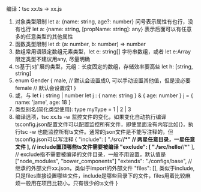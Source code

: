 <!--
 * @Author: your name
 * @Date: 2022-04-15 13:46:56
 * @LastEditTime: 2022-04-25 20:53:11
 * @LastEditors: Please set LastEditors
 * @Description: 打开koroFileHeader查看配置 进行设置: https://github.com/OBKoro1/koro1FileHeader/wiki/%E9%85%8D%E7%BD%AE
 * @FilePath: /fe_interview/ts/ts.md
-->
编译：tsc xx.ts -> xx.js
1. 对象类型限制
let a: {name: string, age?: number} 问号表示属性有也行，没有也行
let a: {name: string, [propName: string]: any} 表示后面可以有任意多的任意类型的其他属性
2. 函数类型限制
let d: (a: number, b: number) => number
3. 数组常用语限定数组元素类型，let e: string[] 字符串数组，或者 let e:Array<string>
限定类型不建议用any, 尽量明确
4. ts基于js扩展的类型，元组：长度固定的数组，存储效率要高些
let h: [string, string]
5. enum Gender {
    male, // 默认会设置成0, 可以手动设置其他值，但是没必要
    female // 默认会设置成1
}
6. 或，与
let i : string | number
let j : { name: string } & { age: number }
j = {
    name: 'jame',
    age: 18
}
7. 类型别名(简化类型使用): type myType = 1 | 2 | 3
8. 编译选项，tsc xx.ts -w 监控文件的变化，如果变化自动执行编译
tsconfig.json配置文件可以配置监控所有文件，即使里面没有内容比如{}，执行tsc -w 也能监控所有ts文件。通常的json文件是不能写注释的，但tsconfig.json可以写注释
{
    "include": [
        "./src/**/*" // 两星任意目录，一星任意文件
    ], // include置顶哪些ts文件需要被编译
    "exclude": [
        "./src/hello/**/*"
    ], // exclude指不需要被编译的文件目录，一般不用设置，默认值是["node_modules", "bower_components"]
    "extends": "./configs/base", // 继承的外部文件xx.json，类似于import的外部文件
    "files": [], 类似于include, 只是files直接设置哪些文件，include是哪些目录下的文件，files用着比较麻烦一般用在项目比较小，只有很少的ts文件
}
